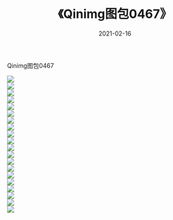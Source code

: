 ﻿---
layout: post
title:  《Qinimg图包0467》
date:   2021-02-16
img: http://imgx.orgx.ga/Qinimg图包/Qinimg图包0467/000.jpg
categories: [美女, 清纯, 唯美]
---

Qinimg图包0467

 ![](http://imgx.orgx.ga/Qinimg图包/Qinimg图包0467/001.jpg) <br>![](http://imgx.orgx.ga/Qinimg图包/Qinimg图包0467/002.jpg) <br>![](http://imgx.orgx.ga/Qinimg图包/Qinimg图包0467/003.jpg) <br>![](http://imgx.orgx.ga/Qinimg图包/Qinimg图包0467/004.jpg) <br>![](http://imgx.orgx.ga/Qinimg图包/Qinimg图包0467/005.jpg) <br>![](http://imgx.orgx.ga/Qinimg图包/Qinimg图包0467/006.jpg) <br>![](http://imgx.orgx.ga/Qinimg图包/Qinimg图包0467/007.jpg) <br>![](http://imgx.orgx.ga/Qinimg图包/Qinimg图包0467/008.jpg) <br>![](http://imgx.orgx.ga/Qinimg图包/Qinimg图包0467/009.jpg) <br>![](http://imgx.orgx.ga/Qinimg图包/Qinimg图包0467/010.jpg) <br>![](http://imgx.orgx.ga/Qinimg图包/Qinimg图包0467/011.jpg) <br>![](http://imgx.orgx.ga/Qinimg图包/Qinimg图包0467/012.jpg) <br>![](http://imgx.orgx.ga/Qinimg图包/Qinimg图包0467/013.jpg) <br>![](http://imgx.orgx.ga/Qinimg图包/Qinimg图包0467/014.jpg) <br>![](http://imgx.orgx.ga/Qinimg图包/Qinimg图包0467/015.jpg) <br>![](http://imgx.orgx.ga/Qinimg图包/Qinimg图包0467/016.jpg) <br>![](http://imgx.orgx.ga/Qinimg图包/Qinimg图包0467/017.jpg) <br>![](http://imgx.orgx.ga/Qinimg图包/Qinimg图包0467/018.jpg) <br>![](http://imgx.orgx.ga/Qinimg图包/Qinimg图包0467/019.jpg) <br>![](http://imgx.orgx.ga/Qinimg图包/Qinimg图包0467/020.jpg) <br>